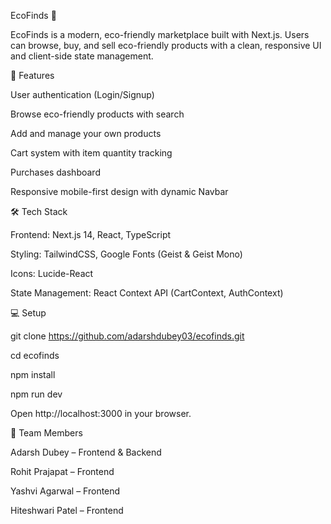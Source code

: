 EcoFinds 🌿

EcoFinds is a modern, eco-friendly marketplace built with Next.js. Users can browse, buy, and sell eco-friendly products with a clean, responsive UI and client-side state management.

🚀 Features

User authentication (Login/Signup)

Browse eco-friendly products with search

Add and manage your own products

Cart system with item quantity tracking

Purchases dashboard

Responsive mobile-first design with dynamic Navbar

🛠 Tech Stack

Frontend: Next.js 14, React, TypeScript

Styling: TailwindCSS, Google Fonts (Geist & Geist Mono)

Icons: Lucide-React

State Management: React Context API (CartContext, AuthContext)

💻 Setup 

git clone https://github.com/adarshdubey03/ecofinds.git

cd ecofinds

npm install

npm run dev

Open http://localhost:3000
 in your browser.



👥 Team Members

Adarsh Dubey – Frontend & Backend

Rohit Prajapat – Frontend

Yashvi Agarwal – Frontend

Hiteshwari Patel – Frontend
